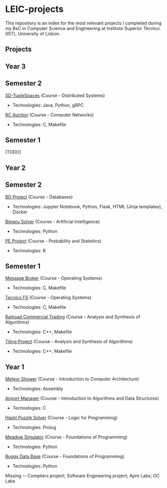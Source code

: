 # LEIC-projects
This repository is an index for the most relevant projects I completed during my BsC in Computer Science and Engineering at Instituto Superior Técnico (IST), University of Lisbon.

## Projects

## Year 3
## Semester 2
[SD-TupleSpaces](https://github.com/pedro-curto/SD-TupleSpaces) (Course - Distributed Systems)
- Technologies: Java, Python, gRPC

[RC Auction](https://github.com/pedro-curto/Auction-Simulator) (Course - Computer Networks)
- Technologies: C, Makefile

## Semester 1

[TODO]

## Year 2
## Semester 2
[BD Project](https://github.com/pedro-curto/BD-Project) (Course - Databases)
- Technologies: Jupyter Notebook, Python, Flask, HTML (Jinja templates), Docker

[Bimaru Solver](https://github.com/pedro-curto/Bimaru-Solver) (Course - Artificial Intelligence)
- Technologies: Python

[PE Project](https://github.com/pedro-curto/PE-Project) (Course - Probability and Statistics)
- Technologies: R

## Semester 1
[Message Broker](https://github.com/pedro-curto/Message-Broker) (Course - Operating Systems)
- Technologies: C, Makefile

[Tecnico FS](https://github.com/pedro-curto/Tecnico-FS) (Course - Operating Systems)
- Technologies: C, Makefile

[Railroad Commercial Trading](https://github.com/pedro-curto/Railroad-Commercial-Trading) (Course - Analysis and Synthesis of Algorithms)
- Technologies: C++, Makefile

[Tiling Project](https://github.com/pedro-curto/Tiling-Project) (Course - Analysis and Synthesis of Algorithms)
- Technologies: C++, Makefile

## Year 1

[Meteor Shower](https://github.com/pedro-curto/Meteor-Shower) (Course - Introduction to Computer Architecture)
- Technologies: Assembly

[Airport Manager](https://github.com/pedro-curto/Airport-Manager) (Course - Introduction to Algorithms and Data Structures)
- Technologies: C

[Hashi Puzzle Solver](https://github.com/pedro-curto/Hashi-Puzzle-Solver) (Course - Logic for Programming)
- Technologies: Prolog

[Meadow Simulator](https://github.com/pedro-curto/Meadow-Simulator) (Course - Foundations of Programming)
- Technologies: Python

[Buggy Data Base](https://github.com/pedro-curto/Buggy-Data-Base) (Course - Foundations of Programming)
- Technologies: Python


Missing -- Compilers project; Software Engineering project; Apre Labs; OC Labs
